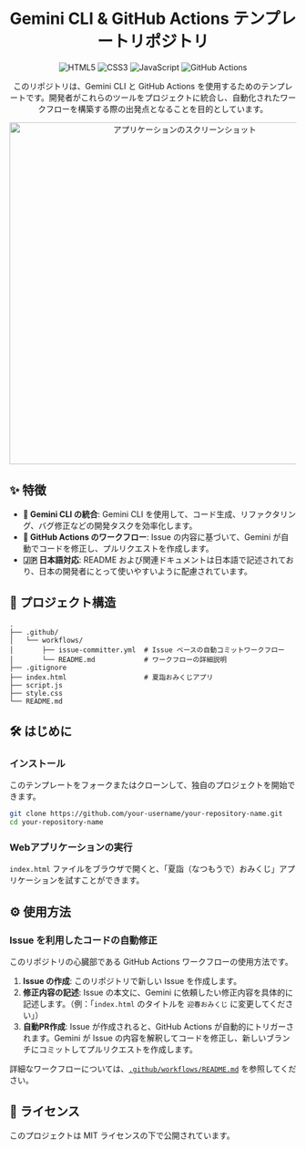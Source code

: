 <div align="center">

# Gemini CLI & GitHub Actions テンプレートリポジトリ

<p>
  <img src="https://img.shields.io/badge/HTML5-E34F26?style=for-the-badge&logo=html5&logoColor=white" alt="HTML5">
  <img src="https://img.shields.io/badge/CSS3-1572B6?style=for-the-badge&logo=css3&logoColor=white" alt="CSS3">
  <img src="https://img.shields.io/badge/JavaScript-F7DF1E?style=for-the-badge&logo=javascript&logoColor=black" alt="JavaScript">
  <img src="https://img.shields.io/badge/GitHub_Actions-2088FF?style=for-the-badge&logo=github-actions&logoColor=white" alt="GitHub Actions">
</p>

このリポジトリは、Gemini CLI と GitHub Actions を使用するためのテンプレートです。開発者がこれらのツールをプロジェクトに統合し、自動化されたワークフローを構築する際の出発点となることを目的としています。

</div>

<!-- ここにスクリーンショットを挿入 -->
<div align="center">
  <img src="https://github.com/user-attachments/assets/616555c8-0193-4823-9bdc-14363b15a1ea" alt="アプリケーションのスクリーンショット" width="600">
</div>

## ✨ 特徴

- **🤖 Gemini CLI の統合**: Gemini CLI を使用して、コード生成、リファクタリング、バグ修正などの開発タスクを効率化します。
- **🚀 GitHub Actions のワークフロー**: Issue の内容に基づいて、Gemini が自動でコードを修正し、プルリクエストを作成します。
- **🇯🇵 日本語対応**: README および関連ドキュメントは日本語で記述されており、日本の開発者にとって使いやすいように配慮されています。

## 📂 プロジェクト構造

```
.
├── .github/
│   └── workflows/
│       ├── issue-committer.yml  # Issue ベースの自動コミットワークフロー
│       └── README.md            # ワークフローの詳細説明
├── .gitignore
├── index.html                   # 夏詣おみくじアプリ
├── script.js
├── style.css
└── README.md
```

## 🛠️ はじめに

### インストール

このテンプレートをフォークまたはクローンして、独自のプロジェクトを開始できます。

```bash
git clone https://github.com/your-username/your-repository-name.git
cd your-repository-name
```

### Webアプリケーションの実行

`index.html` ファイルをブラウザで開くと、「夏詣（なつもうで）おみくじ」アプリケーションを試すことができます。

## ⚙️ 使用方法

### Issue を利用したコードの自動修正

このリポジトリの心臓部である GitHub Actions ワークフローの使用方法です。

1.  **Issue の作成**: このリポジトリで新しい Issue を作成します。
2.  **修正内容の記述**: Issue の本文に、Gemini に依頼したい修正内容を具体的に記述します。（例：「`index.html` のタイトルを `迎春おみくじ` に変更してください」）
3.  **自動PR作成**: Issue が作成されると、GitHub Actions が自動的にトリガーされます。Gemini が Issue の内容を解釈してコードを修正し、新しいブランチにコミットしてプルリクエストを作成します。

詳細なワークフローについては、[`.github/workflows/README.md`](./.github/workflows/README.md) を参照してください。

## 📄 ライセンス

このプロジェクトは MIT ライセンスの下で公開されています。
